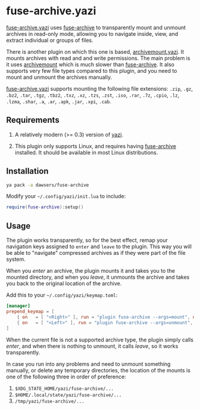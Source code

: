 # fuse-archive.yazi

[fuse-archive.yazi](https://github.com/dawsers7/fuse-archive.yazi)
uses [fuse-archive](https://github.com/google/fuse-archive) to
transparently mount and unmount archives in read-only mode, allowing you to
navigate inside, view, and extract individual or groups of files.

There is another plugin on which this one is based,
[archivemount.yazi](https://github.com/AnirudhG07/archivemount.yazi). It
mounts archives with read and and write permissions. The main problem is it uses
[archivemount](https://github.com/cybernoid/archivemount) which is much slower
than [fuse-archive](https://github.com/google/fuse-archive).
It also supports very few file types compared to this plugin, and you need to
mount and unmount the archives manually.

[fuse-archive.yazi](https://github.com/dawsers7/fuse-archive.yazi) supports
mounting the following file extensions: `.zip`, `.gz`, `.bz2`, `.tar`, `.tgz`,
`.tbz2`, `.txz`, `.xz`, `.tzs`, `.zst`, `.iso`, `.rar`, `.7z`, `.cpio`, `.lz`,
`.lzma`, `.shar`, `.a`, `.ar`, `.apk`, `.jar`, `.xpi`, `.cab`.

## Requirements

1. A relatively modern (>= 0.3) version of
[yazi](https://github.com/sxyazi/yazi).

2. This plugin only supports Linux, and requires having
[fuse-archive](https://github.com/google/fuse-archive) installed. It should be
available in most Linux distributions.

## Installation

```sh
ya pack -a dawsers/fuse-archive
```

Modify your `~/.config/yazi/init.lua` to include:

``` lua
require(fuse-archive):setup()
```

## Usage

The plugin works transparently, so for the best effect, remap your navigation
keys assigned to `enter` and `leave` to the plugin. This way you will be able
to "navigate" compressed archives as if they were part of the file system.

When you *enter* an archive, the plugin mounts it and takes you to the mounted
directory, and when you *leave*, it unmounts the archive and takes you back to
the original location of the archive.

Add this to your `~/.config/yazi/keymap.toml`:

``` toml
[manager]
prepend_keymap = [
    { on   = [ "<Right>" ], run = "plugin fuse-archive --args=mount", desc = "Enter or Mount selected archive" },
    { on   = [ "<Left>" ], run = "plugin fuse-archive --args=unmount", desc = "Leave or Unmount selected archive" },
]
```

When the current file is not a supported archive type, the plugin simply calls
*enter*, and when there is nothing to unmount, it calls *leave*, so it works
transparently.

In case you run into any problems and need to unmount something manually, or
delete any temporary directories, the location of the mounts is one of the
following three in order of preference:

1. `$XDG_STATE_HOME/yazi/fuse-archive/...`
2. `$HOME/.local/state/yazi/fuse-archive/...`
3. `/tmp/yazi/fuse-archive/...`

